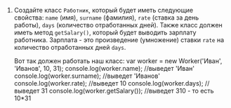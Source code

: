 1. Создайте класс `Работник`, который будет иметь следующие свойства: `name` (имя), `surname` (фамилия), `rate` (ставка за день работы), `days` (количество отработанных дней). Также класс должен иметь метод `getSalary()`, который будет выводить зарплату работника. Зарплата - это произведение (умножение) ставки `rate` на количество отработанных дней `days`.
    
    Вот так должен работать наш класс:
    var worker = new Worker('Иван', 'Иванов', 10, 31);
    console.log(worker.name); //выведет 'Иван'
    console.log(worker.surname); //выведет 'Иванов'
    console.log(worker.rate); //выведет 10
    console.log(worker.days); //выведет 31
    console.log(worker.getSalary()); //выведет 310 - то есть 10*31